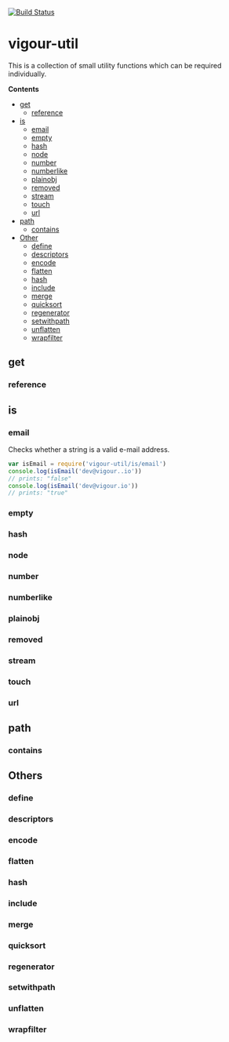 [![Build Status](https://travis-ci.org/vigour-io/util.svg?branch=master)](https://travis-ci.org/vigour-io/util)

# vigour-util

This is a collection of small utility functions which can be required individually.

<!-- START doctoc generated TOC please keep comment here to allow auto update -->
<!-- DON'T EDIT THIS SECTION, INSTEAD RE-RUN doctoc TO UPDATE -->
**Contents**

- [get](#get)
  - [reference](#reference)
- [is](#is)
  - [email](#email)
  - [empty](#empty)
  - [hash](#hash)
  - [node](#node)
  - [number](#number)
  - [numberlike](#numberlike)
  - [plainobj](#plainobj)
  - [removed](#removed)
  - [stream](#stream)
  - [touch](#touch)
  - [url](#url)
- [path](#path)
  - [contains](#contains)
- [Other](#other)
  - [define](#define)
  - [descriptors](#descriptors)
  - [encode](#encode)
  - [flatten](#flatten)
  - [hash](#hash-1)
  - [include](#include)
  - [merge](#merge)
  - [quicksort](#quicksort)
  - [regenerator](#regenerator)
  - [setwithpath](#setwithpath)
  - [unflatten](#unflatten)
  - [wrapfilter](#wrapfilter)

<!-- END doctoc generated TOC please keep comment here to allow auto update -->

## get

### reference

## is

### email

Checks whether a string is a valid e-mail address.

```javascript
var isEmail = require('vigour-util/is/email')
console.log(isEmail('dev@vigour..io'))
// prints: "false"
console.log(isEmail('dev@vigour.io'))
// prints: "true"
```

### empty

### hash

### node

### number

### numberlike

### plainobj

### removed

### stream

### touch

### url

## path

### contains

## Others

### define

### descriptors

### encode

### flatten

### hash

### include

### merge

### quicksort

### regenerator

### setwithpath

### unflatten

### wrapfilter
